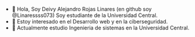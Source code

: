 - 👋 Hola, Soy Deivy Alejandro Rojas Linares (en github soy @Linaressss073) Soy estudiante de la Universidad Central.
- 👀 Estoy interesado en el Desarrollo web y en la ciberseguridad.
- 🌱 Actualmente estudio Ingenieria de sistemas en la Universidad Central.
